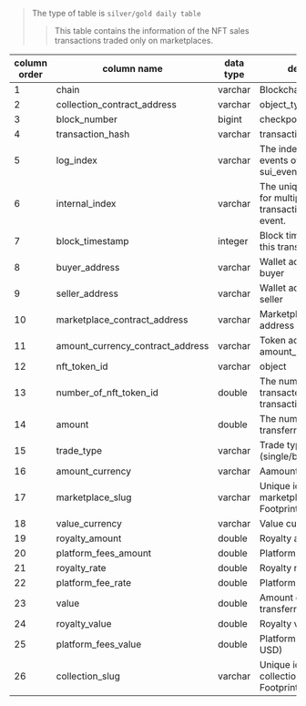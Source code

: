 > The type of table is `silver/gold daily table` 
>> This table contains the information of the NFT sales transactions traded only on marketplaces.

| column order | column name                      | data type | description                                                              | is_unique_key |
| ------------ | -------------------------------- | --------- | ------------------------------------------------------------------------ | ------------- |
| 1            | chain                            | varchar   | Blockchain name                                                          | Y             |
| 2            | collection_contract_address      | varchar   | object_type                                                              | Y             |
| 3            | block_number                     | bigint    | checkpoint                                                               | Y             |
| 4            | transaction_hash                 | varchar   | transaction_block_digest                                                 | Y             |
| 5            | log_index                        | varchar   | The index position in the events of transaction. => sui_events.event_seq | Y             |
| 6            | internal_index                   | varchar   | The unique item index for multiple NFT transactions in a single event.   | Y             |
| 7            | block_timestamp                  | integer   | Block timestamp where this transaction was in                            | Y             |
| 8            | buyer_address                    | varchar   | Wallet address of the buyer                                              |               |
| 9            | seller_address                   | varchar   | Wallet address of the seller                                             |               |
| 10           | marketplace_contract_address     | varchar   | Marketplace contract address                                             | Y             |
| 11           | amount_currency_contract_address | varchar   | Token address of amount_currency                                         |               |
| 12           | nft_token_id                     | varchar   | object                                                                   | Y             |
| 13           | number_of_nft_token_id           | double    | The number of nfts transacted in the transaction                         |               |
| 14           | amount                           | double    | The number of tokens transferred                                         |               |
| 15           | trade_type                       | varchar   | Trade type (single/bundle/batch)                                         |               |
| 16           | amount_currency                  | varchar   | Aamount currency                                                         |               |
| 17           | marketplace_slug                 | varchar   | Unique identifier for the marketplace within Footprint                   |               |
| 18           | value_currency                   | varchar   | Value currency                                                           |               |
| 19           | royalty_amount                   | double    | Royalty amount                                                           |               |
| 20           | platform_fees_amount             | double    | Platform fees amount                                                     |               |
| 21           | royalty_rate                     | double    | Royalty rate                                                             |               |
| 22           | platform_fee_rate                | double    | Platform fee rate                                                        |               |
| 23           | value                            | double    | Amount of tokens transferred(in USD)                                     |               |
| 24           | royalty_value                    | double    | Royalty value (in USD)                                                   |               |
| 25           | platform_fees_value              | double    | Platform fees value (in USD)                                             |               |
| 26           | collection_slug                  | varchar   | Unique identifier for the collection within Footprint                    |
